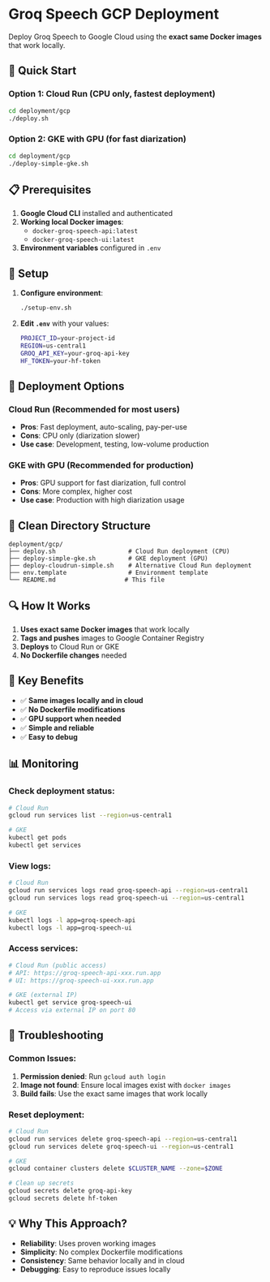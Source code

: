 # Groq Speech GCP Deployment

Deploy Groq Speech to Google Cloud using the **exact same Docker images** that work locally.

## 🚀 Quick Start

### Option 1: Cloud Run (CPU only, fastest deployment)
```bash
cd deployment/gcp
./deploy.sh
```

### Option 2: GKE with GPU (for fast diarization)
```bash
cd deployment/gcp
./deploy-simple-gke.sh
```

## 📋 Prerequisites

1. **Google Cloud CLI** installed and authenticated
2. **Working local Docker images**:
   - `docker-groq-speech-api:latest`
   - `docker-groq-speech-ui:latest`
3. **Environment variables** configured in `.env`

## 🔧 Setup

1. **Configure environment**:
   ```bash
   ./setup-env.sh
   ```

2. **Edit `.env`** with your values:
   ```bash
   PROJECT_ID=your-project-id
   REGION=us-central1
   GROQ_API_KEY=your-groq-api-key
   HF_TOKEN=your-hf-token
   ```

## 🎯 Deployment Options

### Cloud Run (Recommended for most users)
- **Pros**: Fast deployment, auto-scaling, pay-per-use
- **Cons**: CPU only (diarization slower)
- **Use case**: Development, testing, low-volume production

### GKE with GPU (Recommended for production)
- **Pros**: GPU support for fast diarization, full control
- **Cons**: More complex, higher cost
- **Use case**: Production with high diarization usage

## 📁 Clean Directory Structure

```
deployment/gcp/
├── deploy.sh                    # Cloud Run deployment (CPU)
├── deploy-simple-gke.sh         # GKE deployment (GPU)
├── deploy-cloudrun-simple.sh    # Alternative Cloud Run deployment
├── env.template                 # Environment template
└── README.md                   # This file
```

## 🔍 How It Works

1. **Uses exact same Docker images** that work locally
2. **Tags and pushes** images to Google Container Registry
3. **Deploys** to Cloud Run or GKE
4. **No Dockerfile changes** needed

## 🎯 Key Benefits

- ✅ **Same images locally and in cloud**
- ✅ **No Dockerfile modifications**
- ✅ **GPU support when needed**
- ✅ **Simple and reliable**
- ✅ **Easy to debug**

## 📊 Monitoring

### Check deployment status:
```bash
# Cloud Run
gcloud run services list --region=us-central1

# GKE
kubectl get pods
kubectl get services
```

### View logs:
```bash
# Cloud Run
gcloud run services logs read groq-speech-api --region=us-central1
gcloud run services logs read groq-speech-ui --region=us-central1

# GKE
kubectl logs -l app=groq-speech-api
kubectl logs -l app=groq-speech-ui
```

### Access services:
```bash
# Cloud Run (public access)
# API: https://groq-speech-api-xxx.run.app
# UI: https://groq-speech-ui-xxx.run.app

# GKE (external IP)
kubectl get service groq-speech-ui
# Access via external IP on port 80
```

## 🚨 Troubleshooting

### Common Issues:
1. **Permission denied**: Run `gcloud auth login`
2. **Image not found**: Ensure local images exist with `docker images`
3. **Build fails**: Use the exact same images that work locally

### Reset deployment:
```bash
# Cloud Run
gcloud run services delete groq-speech-api --region=us-central1
gcloud run services delete groq-speech-ui --region=us-central1

# GKE
gcloud container clusters delete $CLUSTER_NAME --zone=$ZONE

# Clean up secrets
gcloud secrets delete groq-api-key
gcloud secrets delete hf-token
```

## 💡 Why This Approach?

- **Reliability**: Uses proven working images
- **Simplicity**: No complex Dockerfile modifications
- **Consistency**: Same behavior locally and in cloud
- **Debugging**: Easy to reproduce issues locally